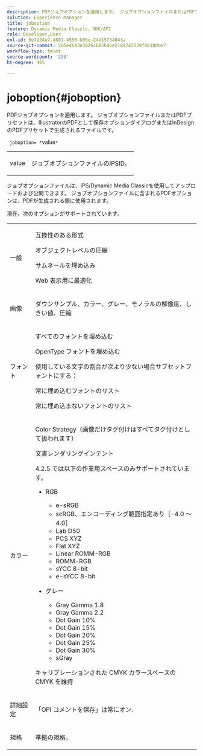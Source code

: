 ```yaml
---
description: PDFジョブオプションを適用します。 ジョブオプションファイルまたはPDFプリセットは、IllustratorのPDFとして保存オプションダイアログまたはInDesignのPDFプリセットで生成されるファイルです。
solution: Experience Manager
title: joboption
feature: Dynamic Media Classic、SDK/API
role: Developer,User
exl-id: 8e7224e7-d801-4550-b95e-24d15734043a
source-git-commit: 206e4643e3926cb85b4be2189743578f88180be7
workflow-type: tm+mt
source-wordcount: '233'
ht-degree: 46%

---
```


# joboption{#joboption}

PDFジョブオプションを適用します。 ジョブオプションファイルまたはPDFプリセットは、IllustratorのPDFとして保存オプションダイアログまたはInDesignのPDFプリセットで生成されるファイルです。

` joboption= *`value`*`

<table id="simpletable_BA7B58BE0B0740298D45DDEBE7832D93"> 
 <tr class="strow"> 
  <td class="stentry"> <p><span class="codeph"> <span class="varname"> value</span></span> </p> </td> 
  <td class="stentry"> <p>ジョブオプションファイルのIPSID。 </p></td> 
 </tr> 
</table>

ジョブオプションファイルは、IPS/Dynamic Media Classicを使用してアップロードおよび公開できます。 ジョブオプションファイルに含まれるPDFオプションは、PDFが生成される際に使用されます。

現在、次のオプションがサポートされています。

<table id="simpletable_7E0AE8A06AE54A02AF0107FBEDF73D61"> 
 <tr class="strow"> 
  <td class="stentry"> <p>一般 </p></td> 
  <td class="stentry"> <p> 互換性のある形式 </p> <p> オブジェクトレベルの圧縮 </p> <p> サムネールを埋め込み </p> <p> Web 表示用に最適化 </p> </td> 
 </tr> 
 <tr class="strow"> 
  <td class="stentry"> <p>画像 </p></td> 
  <td class="stentry"> <p> ダウンサンプル、カラー、グレー、モノラルの解像度、しきい値、圧縮 </p> </td> 
 </tr> 
 <tr class="strow"> 
  <td class="stentry"> <p>フォント </p></td> 
  <td class="stentry"> <p> すべてのフォントを埋め込む </p> <p> OpenType フォントを埋め込む </p> <p> 使用している文字の割合が次より少ない場合サブセットフォントにする： </p> <p> 常に埋め込むフォントのリスト </p> <p> 常に埋め込まないフォントのリスト </p> </td> 
 </tr> 
 <tr class="strow"> 
  <td class="stentry"> <p>カラー </p></td> 
  <td class="stentry"> <p> Color Strategy（画像だけタグ付けはすべてタグ付けとして扱われます） </p> <p> 文書レンダリングインテント </p> <p> 4.2.5 では以下の作業用スペースのみサポートされています。 </p> <p> 
    <ul id="ul_3F3EFDFB6A3340978AE31DEDF0FDA2C8"> 
     <li id="li_17A9FA99D6CA4C5182E383A85F0E3C90"> RGB <p> 
       <ul id="ul_1DD0C264DA1248319E751ADD18140C6D"> 
        <li id="li_B91B4D0C1D80442EB8690933AFA1F093"> e-sRGB </li> 
        <li id="li_D7F8C500DF5E4CBC8FFA4FEFB8E4E036"> scRGB、エンコーディング範囲指定あり［-4.0 ～ 4.0］ </li> 
        <li id="li_942CD69732984E16A71C2F75EC5B5245"> Lab D50 </li> 
        <li id="li_7063B9E98D1E4946AC8F0EF7BC988806"> PCS XYZ </li> 
        <li id="li_5809447576B147B68630C4B7EC2E7870"> Flat XYZ </li> 
        <li id="li_3B5DA42A04124A6BAA12343AFC19F620">Linear ROMM-RGB </li> 
        <li id="li_DEC3028FA9C34176B761D12B7179B44F">ROMM-RGB </li> 
        <li id="li_3E7E7C4A680C4E3EADE0A26048ECF1F4"> sYCC 8-bit </li> 
        <li id="li_16A615C9A74D443AB3C63B3FE3AB5443"> e-sYCC 8-bit </li> 
       </ul> </p> </li> 
     <li id="li_AFA6D4D8C0624AA495E2EB2F0F0C7F7B">グレー <p> 
       <ul id="ul_945389DD426F44C09EB9C7F23933CB77"> 
        <li id="li_DB0AE3DFFC184480BB91666FF1BB4776">Gray Gamma 1.8 </li> 
        <li id="li_755C556ED94740D1BD30EBE67018E074">Gray Gamma 2.2 </li> 
        <li id="li_67437440AFB54B7686333A55233AA87F">Dot Gain 10% </li> 
        <li id="li_0D6CA6004EC84048B5F2198406F4F343">Dot Gain 15% </li> 
        <li id="li_1AFD11C23AB147978559D8F00BFB3142">Dot Gain 20% </li> 
        <li id="li_6CD5ACEF6B0B49E8BACA8264FE0E9C44"> Dot Gain 25% </li> 
        <li id="li_AB5F1FA7111041BD82353E02A284A546">Dot Gain 30% </li> 
        <li id="li_7433278AE8054AD28BD38A0A6E4EF7EF"> sGray </li> 
       </ul> </p> </li> 
    </ul> </p> <p> キャリブレーションされた CMYK カラースペースの CMYK を維持 </p> </td> 
 </tr> 
 <tr class="strow"> 
  <td class="stentry"> <p>詳細設定 </p></td> 
  <td class="stentry"> <p>「OPI コメントを保存」は常にオン. </p></td> 
 </tr> 
 <tr class="strow"> 
  <td class="stentry"> <p>規格 </p></td> 
  <td class="stentry"> <p>準拠の規格。 </p></td> 
 </tr> 
</table>
